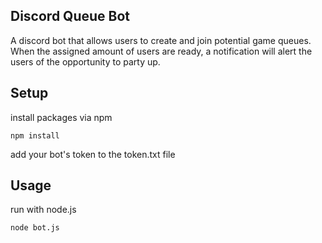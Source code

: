 ## Discord Queue Bot ##

A discord bot that allows users to create and join potential game queues. When the assigned amount of users are ready, a notification will alert the users of the opportunity to party up.

## Setup ##
install packages via npm

`npm install`

add your bot's token to the token.txt file

## Usage ##
run with node.js

`node bot.js`